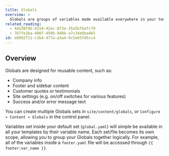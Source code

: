 ```yaml
---
title: Globals
overview: >
  Globals are groups of variables made available everywhere in your templates, all the time, and are never tied to any one specific page, entry, or URL.
related_reading:
  - 4da38f4b-0154-42ec-873e-35a5bfbafc79
  - 767fe16a-406f-450b-840b-a7c34ebba465
id: e8092f11-c3b4-477a-a3a4-9c5e65f45cc4
---
```

## Overview

Globals are designed for reusable content, such as:

- Company info
- Footer and sidebar content
- Customer quotes or testimonials
- Site settings (e.g. on/off switches for various features)
- Success and/or error message text

You can create multiple Globals sets in `site/content/globals`, or `Configure » Content » Globals` in the control panel.

Variables set inside your default set (`global.yaml`) will simple be available in all your templates by their variable name. Each set/file becomes its own scope, allowing you to group your Globals together logically. For example, all of the variables inside a `footer.yaml` file will be accessed through `{{ footer:var_name }}`.
